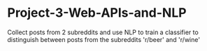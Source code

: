 # Project-3-Web-APIs-and-NLP
Collect posts from 2 subreddits and use NLP to train a classifier to distinguish between posts from the subreddits 'r/beer' and 'r/wine'
